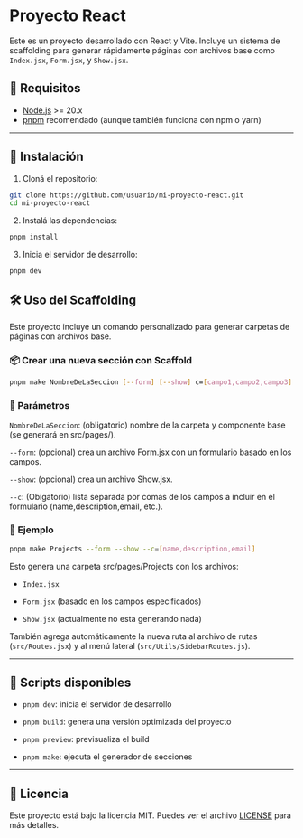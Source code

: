 # Proyecto React

Este es un proyecto desarrollado con React y Vite. Incluye un sistema de scaffolding para generar rápidamente páginas con archivos base como `Index.jsx`, `Form.jsx`, y `Show.jsx`.

## 🧱 Requisitos

- [Node.js](https://nodejs.org/) >= 20.x
- [pnpm](https://pnpm.io/) recomendado (aunque también funciona con npm o yarn)

---

## 🚀 Instalación

1. Cloná el repositorio:

```bash
git clone https://github.com/usuario/mi-proyecto-react.git
cd mi-proyecto-react
```

2. Instalá las dependencias:

```bash
pnpm install
```

3. Inicia el servidor de desarrollo:

```bash
pnpm dev
```

## 🛠️ Uso del Scaffolding
Este proyecto incluye un comando personalizado para generar carpetas de páginas con archivos base.

### 📦 Crear una nueva sección con Scaffold

```bash
pnpm make NombreDeLaSeccion [--form] [--show] c=[campo1,campo2,campo3]
```
### 📌 Parámetros

`NombreDeLaSeccion`: (obligatorio) nombre de la carpeta y componente base (se generará en src/pages/).

`--form`: (opcional) crea un archivo Form.jsx con un formulario basado en los campos.

`--show`: (opcional) crea un archivo Show.jsx.

`--c`: (Obigatorio) lista separada por comas de los campos a incluir en el formulario (name,description,email, etc.).

### 📝 Ejemplo

```bash
pnpm make Projects --form --show --c=[name,description,email]
```

Esto genera una carpeta src/pages/Projects con los archivos:

* `Index.jsx`

* `Form.jsx` (basado en los campos especificados)

* `Show.jsx` (actualmente no esta generando nada)

También agrega automáticamente la nueva ruta al archivo de rutas (`src/Routes.jsx`) y al menú lateral (`src/Utils/SidebarRoutes.js`).

---

## 🧹 Scripts disponibles
* `pnpm dev`: inicia el servidor de desarrollo

* `pnpm build`: genera una versión optimizada del proyecto

* `pnpm preview`: previsualiza el build

* `pnpm make`: ejecuta el generador de secciones

---

## 📝 Licencia

Este proyecto está bajo la licencia MIT. Puedes ver el archivo [LICENSE](LICENSE) para más detalles.
